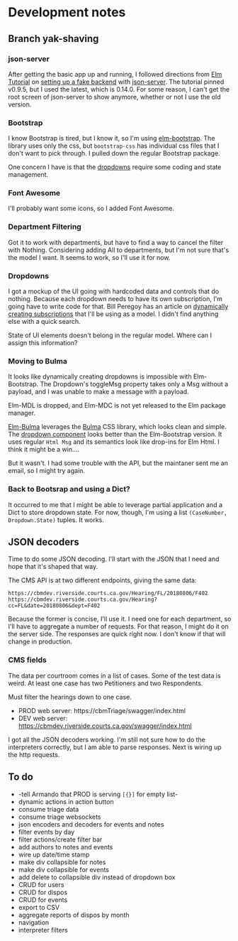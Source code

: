 # Development notes
## Branch yak-shaving
### json-server
After getting the basic app up and running, I followed directions from [Elm Tutorial](https://www.elm-tutorial.org/en/) on [setting up a fake backend](https://www.elm-tutorial.org/en/04-starting/02-backend.html) with [json-server](https://github.com/typicode/json-server). The tutorial pinned v0.9.5, but I used the latest, which is 0.14.0. For some reason, I can't get the root screen of json-server to show anymore, whether or not I use the old version.

### Bootstrap
I know Bootstrap is tired, but I know it, so I'm using [elm-bootstrap](http://elm-bootstrap.info/). The library uses only the css, but `bootstrap-css` has individual css files that I don't want to pick through. I pulled down the regular Bootstrap package.

One concern I have is that the [dropdowns](http://elm-bootstrap.info/dropdown) require some coding and state management.

### Font Awesome
I'll probably want some icons, so I added Font Awesome.

### Department Filtering
Got it to work with departments, but have to find a way to cancel the filter with Nothing. Considering adding All to departments, but I'm not sure that's the model I want. It seems to work, so I'll use it for now.

### Dropdowns
I got a mockup of the UI going with hardcoded data and controls that do nothing. Because each dropdown needs to have its own subscription, I'm going have to write code for that. Bill Peregoy has an article on [dynamically creating subscriptions](https://becoming-functional.com/dynamically-creating-elm-subscriptions-3b41e2dc0a30) that I'll be using as a model. I didn't find anything else with a quick search.

State of UI elements doesn't belong in the regular model. Where can I assign this information?

### Moving to Bulma
It looks like dynamically creating dropdowns is impossible with Elm-Bootstrap. The Dropdown's toggleMsg property takes only a Msg without a payload, and I was unable to make a message with a payload.

Elm-MDL is dropped, and Elm-MDC is not yet released to the Elm package manager.

[Elm-Bulma](https://github.com/surprisetalk/elm-bulma/) leverages the [Bulma](https://bulma.io) CSS library, which looks clean and simple. The [dropdown component](https://github.com/surprisetalk/elm-bulma/blob/master/src/Bulma/Components.elm) looks better than the Elm-Bootstrap version. It uses regular `Html Msg` and its semantics look like drop-ins for Elm Html. I think it might be a win....

But it wasn't. I had some trouble with the API, but the maintaner sent me an email, so I might try again.

### Back to Bootsrap and using a Dict?
It occurred to me that I might be able to leverage partial application and a Dict to store dropdown state. For now, though, I'm using a list `(CaseNumber, Dropdown.State)` tuples. It works.

## JSON decoders
Time to do some JSON decoding. I'll start with the JSON that I need and hope that it's shaped that way.

The CMS API is at two different endpoints, giving the same data:
```
https://cbmdev.riverside.courts.ca.gov/Hearing/FL/20180806/F402
https://cbmdev.riverside.courts.ca.gov/Hearing?cc=FL&date=20180806&dept=F402
```

Because the former is concise, I'll use it. I need one for each department, so I'll have to aggregate a number of requests. For that reason, I might do it on the server side. The responses are quick right now. I don't know if that will change in production.

### CMS fields
The data per courtroom comes in a list of cases. Some of the test data is weird. At least one case has two Petitioners and two Respondents.

Must filter the hearings down to one case.

- PROD web server: https://cbmTriage/swagger/index.html
- DEV web server: https://cbmdev.riverside.courts.ca.gov/swagger/index.html

I got all the JSON decoders working. I'm still not sure how to do the interpreters correctly, but I am able to parse responses. Next is wiring up the http requests.

## To do
- -tell Armando that PROD is serving `[{}]` for empty list-
- dynamic actions in action button
- consume triage data
- consume triage websockets
- json encoders and decoders for events and notes
- filter events by day
- filter actions/create filter bar
- add authors to notes and events
- wire up date/time stamp
- make div collapsible for notes
- make div collapsible for events
- add delete to collapsible div instead of dropdown box
- CRUD for users
- CRUD for dispos
- CRUD for events
- export to CSV
- aggregate reports of dispos by month
- navigation
- interpreter filters